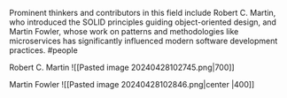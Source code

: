 Prominent thinkers and contributors in this field include Robert C. Martin, who introduced the SOLID principles guiding object-oriented design, and Martin Fowler, whose work on patterns and methodologies like microservices has significantly influenced modern software development practices.
#people 

Robert C. Martin
![[Pasted image 20240428102745.png|700]]

Martin Fowler 
![[Pasted image 20240428102846.png|center |400]]
